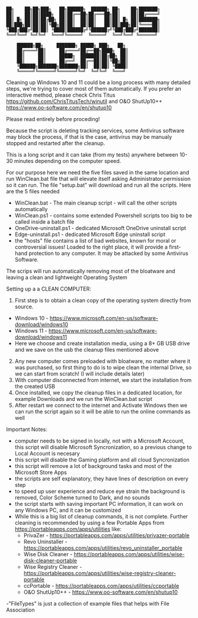 
	██╗    ██╗██╗███╗   ██╗██████╗  ██████╗ ██╗    ██╗███████╗
	██║    ██║██║████╗  ██║██╔══██╗██╔═══██╗██║    ██║██╔════╝
	██║ █╗ ██║██║██╔██╗ ██║██║  ██║██║   ██║██║ █╗ ██║███████╗
	██║███╗██║██║██║╚██╗██║██║  ██║██║   ██║██║███╗██║╚════██║
	╚███╔███╔╝██║██║ ╚████║██████╔╝╚██████╔╝╚███╔███╔╝███████║
	╚══╝╚══╝ ╚═╝╚═╝  ╚═══╝╚═════╝  ╚═════╝  ╚══╝╚══╝ ╚══════╝

		██████╗██╗     ███████╗ █████╗ ███╗   ██╗
		██╔════╝██║     ██╔════╝██╔══██╗████╗  ██║
		██║     ██║     █████╗  ███████║██╔██╗ ██║
		██║     ██║     ██╔══╝  ██╔══██║██║╚██╗██║
		╚██████╗███████╗███████╗██║  ██║██║ ╚████║
		╚═════╝╚══════╝╚══════╝╚═╝  ╚═╝╚═╝  ╚═══╝

Cleaning up Windows 10 and 11 could be a long process with many detailed steps, we're trying to cover most of them automatically. If you prefer an interactive method, please check Chris Titus https://github.com/ChrisTitusTech/winutil and O&O ShutUp10++ https://www.oo-software.com/en/shutup10

Please read entirely before proceding!

Because the script is deleting tracking services, some Antivirus software may block the process, if that is the case, antivirus may be manualy stopped and restarted after the cleanup.

This is a long script and it can take (from my tests) anywhere between 10-30 minutes depending on the computer speed.

For our purpose here we need the five files saved in the same location and run WinClean.bat file that will elevate itself asking Administrator permission so it can run. The file "setup.bat" will download and run all the scripts. Here are the 5 files needed
- WinClean.bat - The main cleanup script - will call the other scripts automatically
- WinClean.ps1 - contains some extended Powershell scripts too big to be called inside a batch file
- OneDrive-uninstall.ps1 - dedicated Microsoft OneDrive uninstall script
- Edge-uninstall.ps1 - dedicated Microsoft Edge uninstall script
- the "hosts" file contains a list of bad websites, known for moral or controversial issues! Loaded to the right place, it will provide a first-hand protection to any computer. It may be attacked by some Antivirus Software.

The scrips will run automatically removing most of the bloatware and leaving a clean and lightweight Operating System

Setting up a a CLEAN COMPUTER:

1. First step is to obtain a clean copy of the operating system directly from source.
- Windows 10 - https://www.microsoft.com/en-us/software-download/windows10
- Windows 11 - https://www.microsoft.com/en-us/software-download/windows11
- Here we choose and create installation media, using a 8+ GB USB drive and we save on the usb the cleanup files mentioned above
2. Any new computer comes preloaded with bloatware, no matter where it was purchased, so first thing to do is to wipe clean the internal Drive, so we can start from scratch! (I will include details later)
3. With computer disconnected from internet, we start the installation from the created USB
4. Once installed, we copy the cleanup files in a dedicated location, for example Downloads and we run the WinClean.bat script
5. After restart we connect to the internet and Activate Windows then we can run the script again so it will be able to run the online commands as well

Important Notes:
- computer needs to be signed in locally, not with a Microsoft Account, this script will disable Microsoft Syncronization, so a previous change to Local Account is necesary
- this script will disable the Gaming platform and all cloud Syncronization
- this script will remove a lot of background tasks and most of the Microsoft Store Apps
- the scripts are self explanatory, they have lines of description on every step
- to speed up user experience and reduce eye strain the background is removed, Color Scheme turned to Dark, and no sounds
- the script starts with saving important PC information, it can work on any Windows PC, and it can be customized
- While this is a big list of cleanup commands, it is not complete. Further cleaning is recommended by using a few Portable Apps from https://portableapps.com/apps/utilities like:
 	- PrivaZer - https://portableapps.com/apps/utilities/privazer-portable
	- Revo Uninstaller - https://portableapps.com/apps/utilities/revo_uninstaller_portable
	- Wise Disk Cleaner - https://portableapps.com/apps/utilities/wise-disk-cleaner-portable
	- Wise Registry Cleaner - https://portableapps.com/apps/utilities/wise-registry-cleaner-portable
	- ccPortable - https://portableapps.com/apps/utilities/ccportable
	- O&O ShutUp10++ - https://www.oo-software.com/en/shutup10
	
-"FileTypes" is just a collection of example files that helps with File Association
